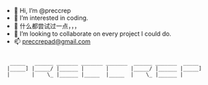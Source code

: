 - 👋 Hi, I’m @preccrep
- 👀 I’m interested in coding.
- 🌱 什么都尝试过一点，，，
- 💞️ I’m looking to collaborate on every project I could do.
- 📫 preccrepad@gmail.com

<!---
preccrep/preccrep is a ✨ special ✨ repository because its `README.md` (this file) appears on your GitHub profile.
You can click the Preview link to take a look at your changes.
--->

```

  _____   ______ _______ _______ _______  ______ _______  _____ 
 |_____] |_____/ |______ |       |       |_____/ |______ |_____]
 |       |    \_ |______ |_____  |_____  |    \_ |______ |      
                                                                
```
